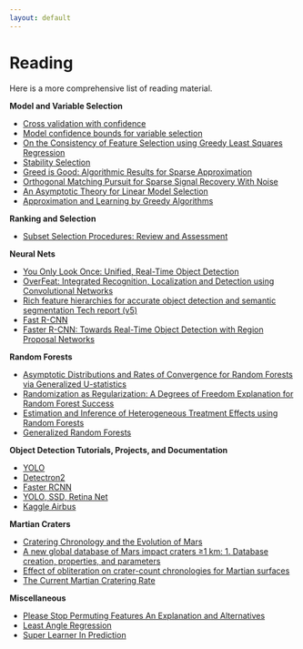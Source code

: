```yaml
---
layout: default
---
```


<!-- [Reading](reading.md) &nbsp;&nbsp;&nbsp; [Links](links.md) &nbsp;&nbsp;&nbsp; [Contact](contact.md) -->

<!-- <div style="text-align: right">
<a href="reading.html">Reading</a>
 &nbsp;&nbsp;&nbsp; <a href="links.html">Links</a> &nbsp;&nbsp;&nbsp; <a href="contact.html">Contact</a> </div> -->

# Reading

Here is a more comprehensive list of reading material.

**Model and Variable Selection**

* [Cross validation with confidence](https://arxiv.org/pdf/1703.07904.pdf)
* [Model confidence bounds for variable selection](https://arxiv.org/pdf/1611.09509.pdf)
* [On the Consistency of Feature Selection using Greedy Least Squares Regression](http://www.jmlr.org/papers/volume10/zhang09a/zhang09a.pdf)
* [Stability Selection](https://arxiv.org/pdf/0809.2932.pdf)
* [Greed is Good: Algorithmic Results for Sparse Approximation](http://citeseerx.ist.psu.edu/viewdoc/download?doi=10.1.1.321.1443&rep=rep1&type=pdf)
* [Orthogonal Matching Pursuit for Sparse Signal Recovery With Noise](http://math.mit.edu/~liewang/OMP.pdf)
* [An Asymptotic Theory for Linear Model Selection](http://www3.stat.sinica.edu.tw/statistica/oldpdf/A7n21.pdf)
* [Approximation and Learning by Greedy Algorithms](https://arxiv.org/pdf/0803.1718.pdf)

**Ranking and Selection**

* [Subset Selection Procedures: Review and Assessment](https://www.stat.purdue.edu/docs/research/tech-reports/1984/tr84-04.pdf)

**Neural Nets**

* [You Only Look Once: Unified, Real-Time Object Detection](https://arxiv.org/pdf/1506.02640v5.pdf)
* [OverFeat: Integrated Recognition, Localization and Detection using Convolutional Networks](https://arxiv.org/pdf/1312.6229.pdf)
* [Rich feature hierarchies for accurate object detection and semantic segmentation Tech report (v5)](https://arxiv.org/pdf/1311.2524.pdf)
* [Fast R-CNN](https://arxiv.org/pdf/1504.08083.pdf)
* [Faster R-CNN: Towards Real-Time Object Detection with Region Proposal Networks](https://arxiv.org/pdf/1506.01497.pdf)

**Random Forests**

* [Asymptotic Distributions and Rates of Convergence for Random Forests via Generalized U-statistics](https://arxiv.org/pdf/1905.10651.pdf)
* [Randomization as Regularization: A Degrees of Freedom Explanation for Random Forest Success](https://arxiv.org/pdf/1911.00190.pdf)
* [Estimation and Inference of Heterogeneous Treatment Effects using Random Forests](https://arxiv.org/pdf/1510.04342.pdf)
* [Generalized Random Forests](https://arxiv.org/pdf/1610.01271.pdf)


**Object Detection Tutorials, Projects, and Documentation**

* [YOLO](https://medium.com/@viirya/yolo-a-very-simple-tutorial-8d573a303480)
* [Detectron2](https://detectron2.readthedocs.io)
* [Faster RCNN](https://github.com/jwyang/faster-rcnn.pytorch)
* [YOLO, SSD, Retina Net](https://github.com/MrParosk/ml_playground/tree/master/computer_vision/object_detection)
* [Kaggle Airbus](https://www.kaggle.com/witwitchayakarn/u-net-with-pytorch)

**Martian Craters**

* [Cratering Chronology and the Evolution of Mars](https://link.springer.com/content/pdf/10.1023%2FA%3A1011945222010.pdf)
* [A new global database of Mars impact craters ≥1 km: 1. Database creation, properties, and parameters](https://agupubs.onlinelibrary.wiley.com/doi/epdf/10.1029/2011JE003966)
* [Effect of obliteration on crater-count chronologies for Martian surfaces](https://pdfs.semanticscholar.org/db5c/807a3ee0843788106f3b262fc41dbfd8198b.pdf)
* [The Current Martian Cratering Rate](https://www.sciencedirect.com/science/article/pii/S0019103513001693?via%3Dihub)

**Miscellaneous**

* [Please Stop Permuting Features An Explanation and Alternatives](https://arxiv.org/pdf/1905.03151.pdf)
* [Least Angle Regression](http://statweb.stanford.edu/~tibs/ftp/lars.pdf)
* [Super Learner In Prediction](https://biostats.bepress.com/cgi/viewcontent.cgi?article=1269&context=ucbbiostat)
